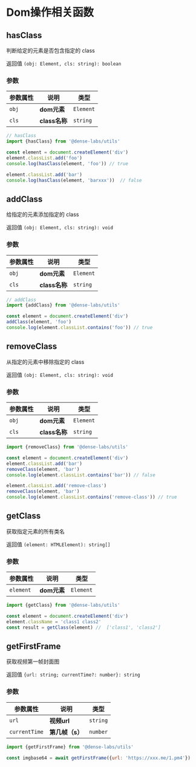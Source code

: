 # Dom操作相关函数


## hasClass

判断给定的元素是否包含指定的 class

返回值 `(obj: Element, cls: string): boolean`

### 参数

| **参数属性** | **说明**     | **类型**  |
| ------------ | ------------ | --------- |
| `obj`        | **dom元素**| `Element` |
| `cls`        | **class名称**| `string` |

```js
// hasClass
import {hasClass} from '@dense-labs/utils'

const element = document.createElement('div')
element.classList.add('foo')
console.log(hasClass(element, 'foo')) // true

element.classList.add('bar')
console.log(hasClass(element, 'barxxx'))  // false
```

## addClass

给指定的元素添加指定的 class

返回值 `(obj: Element, cls: string): void`

### 参数

| **参数属性** | **说明**     | **类型**  |
| ------------ | ------------ | --------- |
| `obj`        | **dom元素**| `Element` |
| `cls`        | **class名称**| `string` |

```js
// addClass
import {addClass} from '@dense-labs/utils'

const element = document.createElement('div')
addClass(element, 'foo')
console.log(element.classList.contains('foo')) // true
```

## removeClass

从指定的元素中移除指定的 class

返回值 `(obj: Element, cls: string): void`

### 参数

| **参数属性** | **说明**     | **类型**  |
| ------------ | ------------ | --------- |
| `obj`        | **dom元素**| `Element` |
| `cls`        | **class名称**| `string` |

```js
import {removeClass} from '@dense-labs/utils'

const element = document.createElement('div')
element.classList.add('bar')
removeClass(element, 'bar')
console.log(element.classList.contains('bar')) // false

element.classList.add('remove-class')
removeClass(element, 'bar')
console.log(element.classList.contains('remove-class')) // true
```


## getClass

获取指定元素的所有类名

返回值 `(element: HTMLElement): string[]`

### 参数

| **参数属性** | **说明**     | **类型**  |
| ------------ | ------------ | --------- |
| `element`        | **dom元素**| `Element` |

```js
import {getClass} from '@dense-labs/utils'

const element = document.createElement('div')
element.className = 'class1 class2'
const result = getClass(element) //  ['class1', 'class2']
```

## getFirstFrame

获取视频第一帧封面图

返回值 `{url: string; currentTime?: number}: string`

### 参数

| **参数属性** | **说明**     | **类型**  |
| ------------ | ------------ | --------- |
| `url`        | **视频url**| `string` |
| `currentTime`| **第几帧（s）**| `number` |

```js
import {getFirstFrame} from '@dense-labs/utils'

const imgbase64 = await getFirstFrame({url: 'https://xxx.me/1.pm4'})

```
